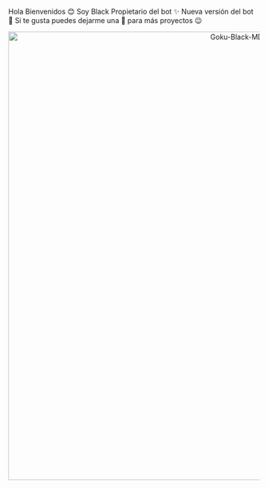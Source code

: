 Hola Bienvenidos 😊
Soy Black Propietario del bot ✨
Nueva versión del bot 👾 
Si te gusta puedes dejarme una 🌟 para más proyectos 😉 
<p align="center">
<img src="https://telegra.ph/file/49baa73f0c2f42ad7e85b.png" alt="Goku-Black-MD" width="900"/>
</p>